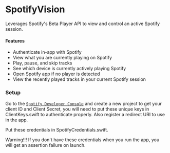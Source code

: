 # SpotifyVision

Leverages Spotify's Beta Player API to view and control an active Spotify session.

#### Features
* Authenticate in-app with Spotify
* View what you are currently playing on Spotify
* Play, pause, and skip tracks
* See which device is currently actively playing Spotify
* Open Spotify app if no player is detected
* View the recently played tracks in your current Spotify session

### Setup

Go to the <a href="https://developer.spotify.com/dashboard/login" target="_blank">`Spotify Developer Console`</a> and create a new project to get your client ID and Client Secret, you will need to put these unique keys in ClientKeys.swift to authenticate properly. Also register a redirect URI to use in the app.

Put these credentials in SpotifyCredentials.swift.

Warning!!! If you don't have these credentials when you run the app, you will get an assertion failure on launch.
